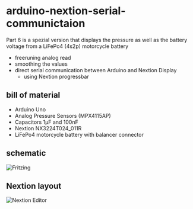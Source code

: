 # arduino-nextion-serial-communictaion
Part 6 is a spezial version that displays the pressure as well as the battery voltage from a LiFePo4 (4s2p) motorcycle battery
* freeruning analog read
* smoothing the values
* direct serial communication between Arduino and Nextion Display
  * using Nextion progressbar

## bill of material
* Arduino Uno
* Analog Pressure Sensors (MPX4115AP)
* Capacitors 1µF and 100nF
* Nextion NX3224T024_011R
* LiFePo4 motorcycle battery with balancer connector

## schematic
![Fritzing](https://github.com/yz88/arduino-digital-carb-sync/blob/master/part6/arduino-carb-sync-part6-001.PNG)

## Nextion layout
![Nextion Editor](https://github.com/yz88/arduino-digital-carb-sync/blob/master/part6/arduino-carb-sync-part6-002.PNG)
